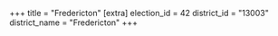 +++
title = "Fredericton"
[extra]
election_id = 42
district_id = "13003"
district_name = "Fredericton"
+++
